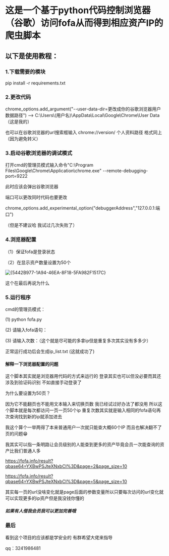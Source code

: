 # 这是一个基于python代码控制浏览器（谷歌）访问fofa从而得到相应资产IP的爬虫脚本

 ## 以下是使用教程：

### 1.下载需要的模块

pip install -r requirements.txt

### 2.更改代码

chrome_options.add_argument("--user-data-dir=更改成你的谷歌浏览器用户数据路径") --> C:\\Users\\(用户名)\\AppData\\Local\\Google\\Chrome\\User Data（这是我的）

也可以在谷歌浏览器的url搜索框输入 chrome://version/ 个人资料路径  格式同上（因为避免转义）

### 3.启动谷歌浏览器的调试模式

打开cmd的管理员模式输入命令"C:\Program Files\Google\Chrome\Application\chrome.exe" --remote-debugging-port=9222 

此时应该会弹出谷歌浏览器

端口可以更改同时代码也要更改

chrome_options.add_experimental_option("debuggerAddress","127.0.0.1:端口")

（但是不建议哈 我试过几次失败了）

### 4.浏览器配置

（1）保证fofa是登录状态

（2）在显示资产数量设置为50个

![{5442B977-1A94-46EA-8F18-5FA982F1517C}](https://github.com/user-attachments/assets/b861dabf-2d20-4575-b469-d4c66a53f084)


这个在最后再说为什么

### 5.运行程序

cmd的管理员模式：

(1) python fofa.py

(2) 请输入fofa语句：

(3) 请输入次数：（这个就是尽可能的多拿ip但是重复多次其实没有多多少）

正常运行成功后会生成ip_list.txt (这就成功了)


#### 解释一下浏览器配置的问题 

这个脚本其实就是浏览器用代码的方式来运行的 登录其实也可以但没必要而其还涉及到验证码识别 不如直接手动登录了 

为什么要设置为50页？ 

因为它不能翻页也不能用文本输入来切换页数 我已经试过好办法了都没用 所以这个脚本就是每次都访问一页一页50个ip 重复次数其实就是输入相同的fofa语句再次查询找到新的ip就添加进去

我这个算个一举两得了本来普通用户一次就只能查大概60个IP 而且也解决翻不了页的问题😁

我其实可以指一条明路让会员级别的人能查到更多的资产毕竟会员一次能查询的资产比我们普通人多

https://fofa.info/result?qbase64=YXBwPSJteXNxbCI%3D&page=2&page_size=10

https://fofa.info/result?qbase64=YXBwPSJteXNxbCI%3D&page=5&page_size=10

其实每一页的url没啥变化就是page后面的参数变量所以只要每次访问的url变化就可以实现更多的ip资产但是我没钱你懂的

##### 如果有人借我会员我可以更加完善哦

### 最后
 
 看到这个项目的应该都是学安全的 有群希望大佬来指导

qq：3241986481



 





